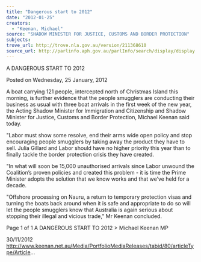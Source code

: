 ```yaml
---
title: "Dangerous start to 2012"
date: "2012-01-25"
creators:
  - "Keenan, Michael"
source: "SHADOW MINISTER FOR JUSTICE, CUSTOMS AND BORDER PROTECTION"
subjects:
trove_url: http://trove.nla.gov.au/version/211368610
source_url: http://parlinfo.aph.gov.au/parlInfo/search/display/display.w3p;query=Id%3A%22media/pressrel/2078330%22
---
```


 A DANGEROUS START TO 2012

 Posted on Wednesday, 25 January, 2012

 A boat carrying 121 people, intercepted north of Christmas Island this morning, is further evidence that  the people smugglers are conducting their business as usual with three boat arrivals in the first week of  the new year, the Acting Shadow Minister for Immigration and Citizenship and Shadow Minister for  Justice, Customs and Border Protection, Michael Keenan said today. 

 "Labor must show some resolve, end their arms wide open policy and stop encouraging people  smugglers by taking away the product they have to sell. Julia Gillard and Labor should have no higher  priority this year than to finally tackle the border protection crisis they have created. 

 "In what will soon be 15,000 unauthorised arrivals since Labor unwound the Coalition’s proven policies  and created this problem - it is time the Prime Minister adopts the solution that we know works and  that we’ve held for a decade. 

 "Offshore processing on Nauru, a return to temporary protection visas and turning the boats back  around when it is safe and appropriate to do so will let the people smugglers know that Australia is  again serious about stopping their illegal and vicious trade," Mr Keenan concluded. 

 Page 1 of 1 A DANGEROUS START TO 2012 > Michael Keenan MP

 30/11/2012 http://www.keenan.net.au/Media/PortfolioMediaReleases/tabid/80/articleType/Article...

